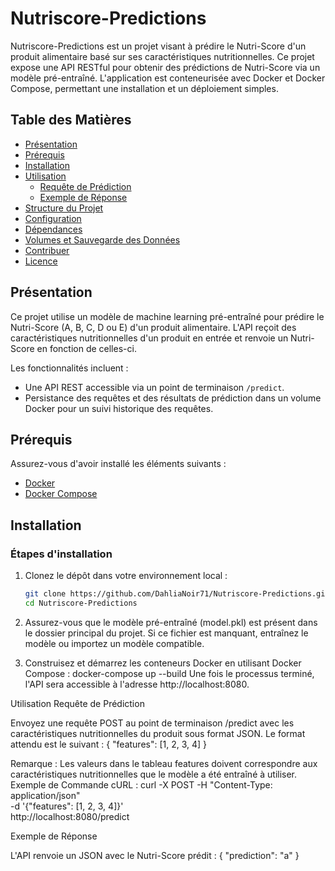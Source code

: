 # Nutriscore-Predictions

Nutriscore-Predictions est un projet visant à prédire le Nutri-Score d'un produit alimentaire basé sur ses caractéristiques nutritionnelles. Ce projet expose une API RESTful pour obtenir des prédictions de Nutri-Score via un modèle pré-entraîné. L'application est conteneurisée avec Docker et Docker Compose, permettant une installation et un déploiement simples.

## Table des Matières

- [Présentation](#présentation)
- [Prérequis](#prérequis)
- [Installation](#installation)
- [Utilisation](#utilisation)
  - [Requête de Prédiction](#requête-de-prédiction)
  - [Exemple de Réponse](#exemple-de-réponse)
- [Structure du Projet](#structure-du-projet)
- [Configuration](#configuration)
- [Dépendances](#dépendances)
- [Volumes et Sauvegarde des Données](#volumes-et-sauvegarde-des-données)
- [Contribuer](#contribuer)
- [Licence](#licence)

## Présentation

Ce projet utilise un modèle de machine learning pré-entraîné pour prédire le Nutri-Score (A, B, C, D ou E) d'un produit alimentaire. L'API reçoit des caractéristiques nutritionnelles d'un produit en entrée et renvoie un Nutri-Score en fonction de celles-ci. 

Les fonctionnalités incluent :

- Une API REST accessible via un point de terminaison `/predict`.
- Persistance des requêtes et des résultats de prédiction dans un volume Docker pour un suivi historique des requêtes.

## Prérequis

Assurez-vous d'avoir installé les éléments suivants :

- [Docker](https://docs.docker.com/get-docker/)
- [Docker Compose](https://docs.docker.com/compose/install/)

## Installation

### Étapes d'installation

1. Clonez le dépôt dans votre environnement local :

   ```bash
   git clone https://github.com/DahliaNoir71/Nutriscore-Predictions.git
   cd Nutriscore-Predictions
2. Assurez-vous que le modèle pré-entraîné (model.pkl) est présent dans le dossier principal du projet. Si ce fichier est manquant, entraînez le modèle ou importez un modèle compatible.

3. Construisez et démarrez les conteneurs Docker en utilisant Docker Compose :
    docker-compose up --build
Une fois le processus terminé, l'API sera accessible à l'adresse http://localhost:8080.

Utilisation
Requête de Prédiction

Envoyez une requête POST au point de terminaison /predict avec les caractéristiques nutritionnelles du produit sous format JSON. Le format attendu est le suivant :
{
  "features": [1, 2, 3, 4]
}

Remarque : Les valeurs dans le tableau features doivent correspondre aux caractéristiques nutritionnelles que le modèle a été entraîné à utiliser.
Exemple de Commande cURL :
    curl -X POST -H "Content-Type: application/json" \
    -d '{"features": [1, 2, 3, 4]}' \
    http://localhost:8080/predict

Exemple de Réponse

L'API renvoie un JSON avec le Nutri-Score prédit :
{
  "prediction": "a"
}


